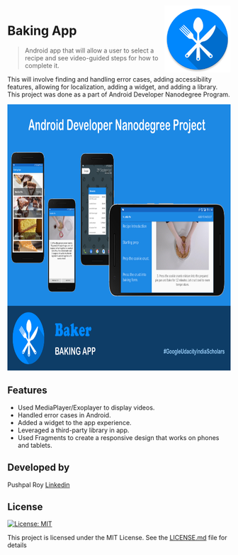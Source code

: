 <img src="images/icon.png" height = "150" width = "150"  align="right" />

# Baking App
> Android app that will allow a user to select a recipe and see video-guided steps for how to complete it.

This will involve finding and handling error cases, adding accessibility features, allowing for localization, adding a widget, and adding a library.
This project was done as a part of Android Developer Nanodegree Program.

<img src="images/project_banner.jpg" height = "600" width = "900"/>

## Features

- Used MediaPlayer/Exoplayer to display videos.
- Handled error cases in Android.
- Added a widget to the app experience.
- Leveraged a third-party library in app.
- Used Fragments to create a responsive design that works on phones and tablets.

## Developed by

Pushpal Roy [Linkedin](https://www.linkedin.com/in/pushpalroy/)

## License
[![License: MIT](https://img.shields.io/badge/License-MIT-yellow.svg)](https://opensource.org/licenses/MIT)

This project is licensed under the MIT License. See the [LICENSE.md](/LICENSE) file for details
